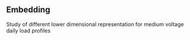 ## Embedding
Study of different lower dimensional representation for medium voltage daily load profiles

